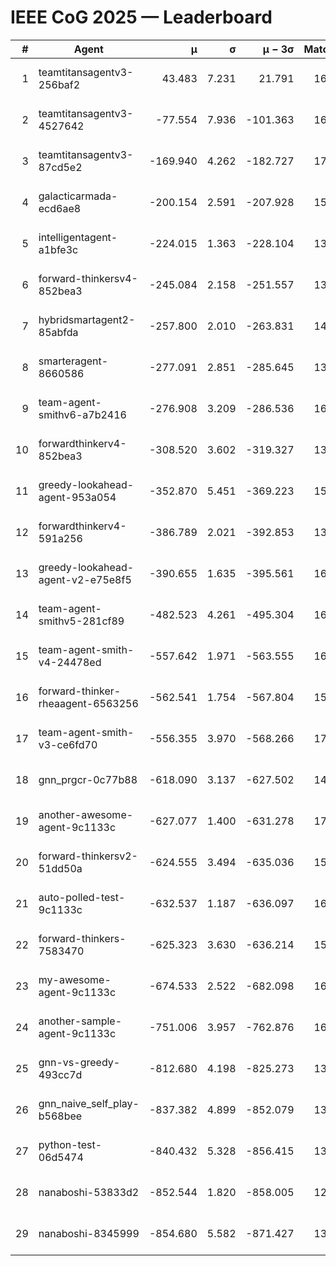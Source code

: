 # IEEE CoG 2025 — Leaderboard

| # | Agent | μ | σ | μ − 3σ | Matches | Updated |
|---:|---|---:|---:|---:|---:|---|
| 1 | teamtitansagentv3-256baf2 | 43.483 | 7.231 | 21.791 | 16796 | 2025-08-23 19:13 |
| 2 | teamtitansagentv3-4527642 | -77.554 | 7.936 | -101.363 | 16210 | 2025-08-23 19:13 |
| 3 | teamtitansagentv3-87cd5e2 | -169.940 | 4.262 | -182.727 | 17406 | 2025-08-23 19:13 |
| 4 | galacticarmada-ecd6ae8 | -200.154 | 2.591 | -207.928 | 15220 | 2025-08-23 19:13 |
| 5 | intelligentagent-a1bfe3c | -224.015 | 1.363 | -228.104 | 13687 | 2025-08-23 19:13 |
| 6 | forward-thinkersv4-852bea3 | -245.084 | 2.158 | -251.557 | 13165 | 2025-08-23 19:13 |
| 7 | hybridsmartagent2-85abfda | -257.800 | 2.010 | -263.831 | 14109 | 2025-08-23 19:13 |
| 8 | smarteragent-8660586 | -277.091 | 2.851 | -285.645 | 13974 | 2025-08-23 19:13 |
| 9 | team-agent-smithv6-a7b2416 | -276.908 | 3.209 | -286.536 | 16340 | 2025-08-23 19:13 |
| 10 | forwardthinkerv4-852bea3 | -308.520 | 3.602 | -319.327 | 13405 | 2025-08-23 19:13 |
| 11 | greedy-lookahead-agent-953a054 | -352.870 | 5.451 | -369.223 | 15490 | 2025-08-23 19:13 |
| 12 | forwardthinkerv4-591a256 | -386.789 | 2.021 | -392.853 | 13512 | 2025-08-23 19:13 |
| 13 | greedy-lookahead-agent-v2-e75e8f5 | -390.655 | 1.635 | -395.561 | 16350 | 2025-08-23 19:13 |
| 14 | team-agent-smithv5-281cf89 | -482.523 | 4.261 | -495.304 | 16140 | 2025-08-23 19:13 |
| 15 | team-agent-smith-v4-24478ed | -557.642 | 1.971 | -563.555 | 16902 | 2025-08-23 19:13 |
| 16 | forward-thinker-rheaagent-6563256 | -562.541 | 1.754 | -567.804 | 15548 | 2025-08-23 19:13 |
| 17 | team-agent-smith-v3-ce6fd70 | -556.355 | 3.970 | -568.266 | 17382 | 2025-08-23 19:13 |
| 18 | gnn_prgcr-0c77b88 | -618.090 | 3.137 | -627.502 | 14620 | 2025-08-23 19:13 |
| 19 | another-awesome-agent-9c1133c | -627.077 | 1.400 | -631.278 | 17200 | 2025-08-23 19:13 |
| 20 | forward-thinkersv2-51dd50a | -624.555 | 3.494 | -635.036 | 15928 | 2025-08-23 19:13 |
| 21 | auto-polled-test-9c1133c | -632.537 | 1.187 | -636.097 | 16600 | 2025-08-23 19:13 |
| 22 | forward-thinkers-7583470 | -625.323 | 3.630 | -636.214 | 15080 | 2025-08-23 19:13 |
| 23 | my-awesome-agent-9c1133c | -674.533 | 2.522 | -682.098 | 16340 | 2025-08-23 19:13 |
| 24 | another-sample-agent-9c1133c | -751.006 | 3.957 | -762.876 | 16560 | 2025-08-23 19:13 |
| 25 | gnn-vs-greedy-493cc7d | -812.680 | 4.198 | -825.273 | 13180 | 2025-08-23 19:13 |
| 26 | gnn_naive_self_play-b568bee | -837.382 | 4.899 | -852.079 | 13060 | 2025-08-23 19:13 |
| 27 | python-test-06d5474 | -840.432 | 5.328 | -856.415 | 13290 | 2025-08-23 19:13 |
| 28 | nanaboshi-53833d2 | -852.544 | 1.820 | -858.005 | 12540 | 2025-08-23 19:13 |
| 29 | nanaboshi-8345999 | -854.680 | 5.582 | -871.427 | 13790 | 2025-08-23 19:13 |
